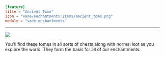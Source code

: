 ```toml
[feature]
title = "Ancient Tome"
icon = "vane-enchantments:items/ancient_tome.png"
module = "vane-enchantments"
```
---
![](images/ancient_tome.png)

You'll find these tomes in all sorts of chests along with normal loot as you explore the world. They form the basis for all of our enchantments.
